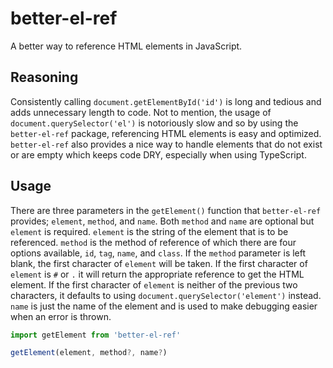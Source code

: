 # better-el-ref

A better way to reference HTML elements in JavaScript.

## Reasoning

Consistently calling `document.getElementById('id')` is long and tedious and adds unnecessary length to code. Not to mention, the usage of `document.querySelector('el')` is notoriously slow and so by using the `better-el-ref` package, referencing HTML elements is easy and optimized. `better-el-ref` also provides a nice way to handle elements that do not exist or are empty which keeps code DRY, especially when using TypeScript.

## Usage

There are three parameters in the `getElement()` function that `better-el-ref` provides; `element`, `method`, and `name`. Both `method` and `name` are optional but `element` is required. `element` is the string of the element that is to be referenced. `method` is the method of reference of which there are four options available, `id`, `tag`, `name`, and `class`. If the `method` parameter is left blank, the first character of `element` will be taken. If the first character of `element` is `#` or `.` it will return the appropriate reference to get the HTML element. If the first character of `element` is neither of the previous two characters, it defaults to using `document.querySelector('element')` instead. `name` is just the name of the element and is used to make debugging easier when an error is thrown.

```js
import getElement from 'better-el-ref'

getElement(element, method?, name?)
```
